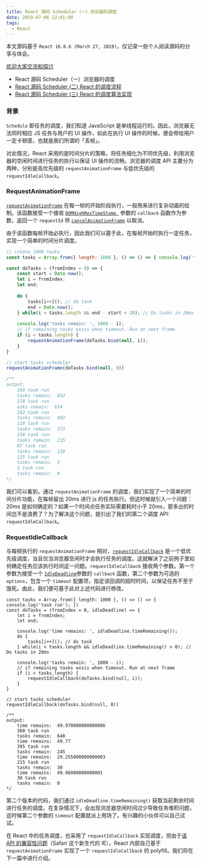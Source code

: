 ```yaml
---
title: React 源码 Scheduler（一）浏览器的调度
date: 2019-07-06 22:01:08
tags:
  - React
---
```


本文源码基于 `React 16.8.6 (March 27, 2019)`，仅记录一些个人阅读源码的分享与体会。

[欢迎大家交流和探讨](https://geasscn.com)

+ React 源码 Scheduler（一）浏览器的调度
+ [React 源码 Scheduler (二) React 的调度流程](https://geasscn.com/2019/07/13/React%20%E6%BA%90%E7%A0%81Scheduler%EF%BC%88%E4%BA%8C%EF%BC%89React%E7%9A%84%E8%B0%83%E5%BA%A6%E6%B5%81%E7%A8%8B/)
+ [React 源码 Scheduler (三) React 的调度算法实现](https://geasscn.com/2019/07/21/React%E6%BA%90%E7%A0%81Scheduler%EF%BC%88%E4%B8%89%EF%BC%89React%E7%9A%84%E8%B0%83%E5%BA%A6%E7%AE%97%E6%B3%95%E5%AE%9E%E7%8E%B0/)

### 背景

`Schedule` 即任务的调度，我们知道 JavaScript 是单线程运行的。因此，浏览器无法同时相应 JS 任务与用户的 UI 操作，如此在执行 UI 操作的时候，便会带给用户一定卡顿感，也就是我们所谓的「丢帧」。

对此情况，React 采用的是时间分片的策略，将任务细化为不同优先级，利用浏览器的空闲时间进行任务的执行以保证 UI 操作的流畅。浏览器的调度 API 主要分为两种，分别是高优先级的 `requestAnimationFrame` 与低优先级的 `requestIdleCallback`。

### RequestAnimationFrame
[`requestAnimationFrame`](https://developer.mozilla.org/zh-CN/docs/Web/API/Window/requestAnimationFrame) 在每一帧的开始阶段执行，一般用来进行复杂动画的绘制。该函数接受一个接收 [`DOMHighResTimeStamp `](https://developer.mozilla.org/zh-CN/docs/Web/API/DOMHighResTimeStamp) 参数的 `callback` 函数作为参数，返回一个 `requestId` 供 [`cancelAnimationFrame`](https://developer.mozilla.org/zh-CN/docs/Web/API/Window/cancelAnimationFrame) 以取消。

由于该函数每帧开始必执行，因此我们可以基于此，在每帧开始时执行一定任务，实现一个简单的时间分片调度。

```javascript
// create 1000 tasks 
const tasks = Array.from({ length: 1000 }, () => () => { console.log('task run'); })

const doTasks = (fromIndex = 0) => {
	const start = Date.now();
	let i = fromIndex;
	let end;
	
	do {
		tasks[i++](); // do task
		end = Date.now();
	} while(i < tasks.length && end - start < 20); // Do tasks in 20ms
	
	console.log('tasks remain: ', 1000 - i);
	// if remaining tasks exsis when timeout. Run at next frame
	if (i < tasks.length) {
		requestAnimationFrame(doTasks.bind(null, i));
	}
}

// start tasks scheduler
requestAnimationFrame(doTasks.bind(null, 0))

/** 
output:
	168 task run
	tasks remain:  832
	178 task run
	asks remain:  654
	162 task run
	tasks remain:  492
	119 task run
	tasks remain:  373
	158 task run
	tasks remain:  215
	87 task run
	tasks remain:  128
	125 task run
	tasks remain:  3
	3 task run
	tasks remain:  0
*/
```
我们可以看到，通过 `requestAnimationFrame` 的调度，我们实现了一个简单的时间分片功能，在每帧留出 20ms 进行 js 的任务执行。但这时候就引入一个问题：20ms 是如何确定的？如果一个时间点任务实际需要耗时小于 20ms，那多出的时间岂不是浪费了？为了解决这个问题，就引出了我们的第二个调度 API: `requestIdleCallback`。

### RequestIdleCallback
与每帧执行的 `requestAnimationFrame` 相对，[`requestIdleCallback`](https://developer.mozilla.org/zh-CN/docs/Web/API/Window/requestIdleCallback) 是一个低优先级调度，当且仅当浏览器空闲时才会执行任务的调度。这就解决了之前例子里如何确定任务应该执行时间这一问题。`requestIdleCallback` 接收两个参数。第一个参数为接受一个 [`IdleDeadline`](https://developer.mozilla.org/zh-CN/docs/Web/API/IdleDeadline)参数的 `callback` 函数，第二个参数为可选的 `options`，包含一个 `timeout` 配置项，指定该回调的超时时间，以保证任务不至于饿死。由此，我们便可基于此对上述代码进行修改。

```
const tasks = Array.from({ length: 1000 }, () => () => { console.log('task run'); })
const doTasks = (fromIndex = 0, idleDeadline) => {
	let i = fromIndex;
	let end;
	
	console.log('time remains: ', idleDeadline.timeRemaining());
	do {
		tasks[i++](); // do task
	} while(i < tasks.length && idleDeadline.timeRemaining() > 0); // Do tasks in 20ms
	
	console.log('tasks remain: ', 1000 - i);
	// if remaining tasks exsis when timeout. Run at next frame
	if (i < tasks.length) {
		requestIdleCallback(doTasks.bind(null, i));
	}
}

// start tasks scheduler
requestIdleCallback(doTasks.bind(null, 0))

/**
output:
	time remains:  49.970000000000006
	360 task run
	tasks remain:  640
	time remains:  49.77
	395 task run
	tasks remain:  245
	time remains:  29.255000000000003
	215 task run
	tasks remain:  30
	time remains:  49.96000000000001
	30 task run
	tasks remain:  0
*/
```
第二个版本的代码，我们通过 `idleDeadline.timeRemaining()` 获取当前剩余时间进行任务的调度。在复杂情况下，会出现浏览器空闲时间过少导致任务堆积问题，这时候第二个参数的 `timeout` 配置就派上用场了。有兴趣的小伙伴可以自己试试。

在 React 中的任务调度，也采用了 `requestIdleCallback` 实现调度，但由于[该 API 的兼容性问题](https://www.caniuse.com/#search=requestIdleCallback)（Safari 这个新生代的 IE），React 内部自己基于 `requestAnimationFrame` 实现了一个 `requestIdleCallback` 的 polyfill。我们将在下一篇中进行介绍。
